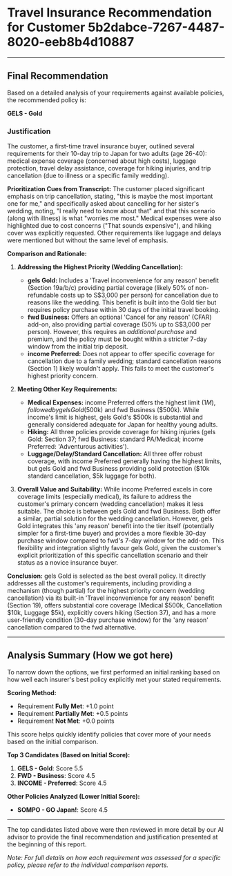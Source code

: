 # Travel Insurance Recommendation for Customer 5b2dabce-7267-4487-8020-eeb8b4d10887

---

## Final Recommendation
Based on a detailed analysis of your requirements against available policies, the recommended policy is:

**GELS - Gold**

### Justification
The customer, a first-time travel insurance buyer, outlined several requirements for their 10-day trip to Japan for two adults (age 26-40): medical expense coverage (concerned about high costs), luggage protection, travel delay assistance, coverage for hiking injuries, and trip cancellation (due to illness or a specific family wedding). 

**Prioritization Cues from Transcript:** The customer placed significant emphasis on trip cancellation, stating, "this is maybe the most important one for me," and specifically asked about cancelling for her sister's wedding, noting, "I really need to know about that" and that this scenario (along with illness) is what "worries me most." Medical expenses were also highlighted due to cost concerns ("That sounds expensive"), and hiking cover was explicitly requested. Other requirements like luggage and delays were mentioned but without the same level of emphasis.

**Comparison and Rationale:**

1.  **Addressing the Highest Priority (Wedding Cancellation):** 
    *   **gels Gold:** Includes a 'Travel inconvenience for any reason' benefit (Section 19a/b/c) providing partial coverage (likely 50% of non-refundable costs up to S$3,000 per person) for cancellation due to reasons like the wedding. This benefit is built into the Gold tier but requires policy purchase within 30 days of the initial travel booking.
    *   **fwd Business:** Offers an optional 'Cancel for any reason' (CFAR) add-on, also providing partial coverage (50% up to S$3,000 per person). However, this requires an *additional purchase* and premium, and the policy must be bought within a stricter 7-day window from the initial trip deposit.
    *   **income Preferred:** Does not appear to offer specific coverage for cancellation due to a family wedding; standard cancellation reasons (Section 1) likely wouldn't apply. This fails to meet the customer's highest priority concern.

2.  **Meeting Other Key Requirements:**
    *   **Medical Expenses:** income Preferred offers the highest limit ($1M), followed by gels Gold ($500k) and fwd Business ($500k). While income's limit is highest, gels Gold's $500k is substantial and generally considered adequate for Japan for healthy young adults.
    *   **Hiking:** All three policies provide coverage for hiking injuries (gels Gold: Section 37; fwd Business: standard PA/Medical; income Preferred: 'Adventurous activities').
    *   **Luggage/Delay/Standard Cancellation:** All three offer robust coverage, with income Preferred generally having the highest limits, but gels Gold and fwd Business providing solid protection ($10k standard cancellation, $5k luggage for both).

3.  **Overall Value and Suitability:** While income Preferred excels in core coverage limits (especially medical), its failure to address the customer's primary concern (wedding cancellation) makes it less suitable. The choice is between gels Gold and fwd Business. Both offer a similar, partial solution for the wedding cancellation. However, gels Gold integrates this 'any reason' benefit into the tier itself (potentially simpler for a first-time buyer) and provides a more flexible 30-day purchase window compared to fwd's 7-day window for the add-on. This flexibility and integration slightly favour gels Gold, given the customer's explicit prioritization of this specific cancellation scenario and their status as a novice insurance buyer.

**Conclusion:** gels Gold is selected as the best overall policy. It directly addresses all the customer's requirements, including providing a mechanism (though partial) for the highest priority concern (wedding cancellation) via its built-in 'Travel inconvenience for any reason' benefit (Section 19), offers substantial core coverage (Medical $500k, Cancellation $10k, Luggage $5k), explicitly covers hiking (Section 37), and has a more user-friendly condition (30-day purchase window) for the 'any reason' cancellation compared to the fwd alternative.

---

## Analysis Summary (How we got here)
To narrow down the options, we first performed an initial ranking based on how well each insurer's best policy explicitly met your stated requirements.

**Scoring Method:**
- Requirement **Fully Met**: +1.0 point
- Requirement **Partially Met**: +0.5 points
- Requirement **Not Met**: +0.0 points

This score helps quickly identify policies that cover more of your needs based on the initial comparison.

**Top 3 Candidates (Based on Initial Score):**
1. **GELS - Gold**: Score 5.5
2. **FWD - Business**: Score 4.5
3. **INCOME - Preferred**: Score 4.5

**Other Policies Analyzed (Lower Initial Score):**
- **SOMPO - GO Japan!**: Score 4.5

---

The top candidates listed above were then reviewed in more detail by our AI advisor to provide the final recommendation and justification presented at the beginning of this report.

*Note: For full details on how each requirement was assessed for a specific policy, please refer to the individual comparison reports.*